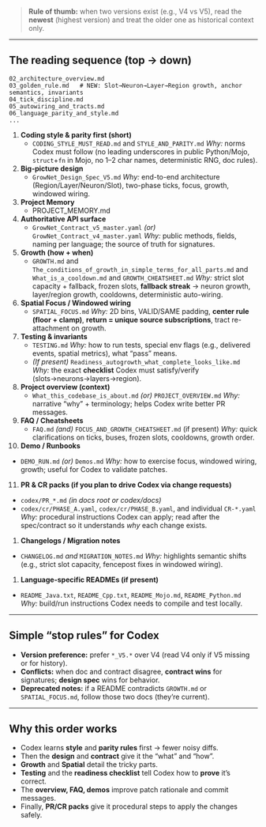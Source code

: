 > **Rule of thumb:** when two versions exist (e.g., V4 vs V5), read the **newest** (highest version) and treat the older one as historical context only.

------

## The reading sequence (top → down)

```
02_architecture_overview.md
03_golden_rule.md   # NEW: Slot→Neuron→Layer→Region growth, anchor semantics, invariants
04_tick_discipline.md
05_autowiring_and_tracts.md
06_language_parity_and_style.md
...
```

1. **Coding style & parity first (short)**
   - `CODING_STYLE_MUST_READ.md` and `STYLE_AND_PARITY.md`
      *Why:* norms Codex must follow (no leading underscores in public Python/Mojo, `struct`+`fn` in Mojo, no 1–2 char names, deterministic RNG, doc rules).
2. **Big-picture design**
   - `GrowNet_Design_Spec_V5.md`
      *Why:* end-to-end architecture (Region/Layer/Neuron/Slot), two-phase ticks, focus, growth, windowed wiring. 
3. **Project Memory**
   - PROJECT_MEMORY.md
4. **Authoritative API surface**
   - `GrowNet_Contract_v5_master.yaml` *(or)* `GrowNet_Contract_v4_master.yaml`
      *Why:* public methods, fields, naming per language; the source of truth for signatures.
5. **Growth (how + when)**
   - `GROWTH.md` and `The_conditions_of_growth_in_simple_terms_for_all_parts.md` and `What_is_a_cooldown.md` and `GROWTH_CHEATSHEET.md`
      *Why:* strict slot capacity + fallback, frozen slots, **fallback streak** → neuron growth, layer/region growth, cooldowns, deterministic auto-wiring.
6. **Spatial Focus / Windowed wiring**
   - `SPATIAL_FOCUS.md`
      *Why:* 2D bins, VALID/SAME padding, **center rule (floor + clamp)**, **return = unique source subscriptions**, tract re-attachment on growth.
7. **Testing & invariants**
   - `TESTING.md`
      *Why:* how to run tests, special env flags (e.g., delivered events, spatial metrics), what “pass” means.
   - *(If present)* `Readiness_autogrowth_what_complete_looks_like.md`
      *Why:* the exact **checklist** Codex must satisfy/verify (slots→neurons→layers→region).
8. **Project overview (context)**
   - `What_this_codebase_is_about.md` *(or)* `PROJECT_OVERVIEW.md`
      *Why:* narrative “why” + terminology; helps Codex write better PR messages.
9. **FAQ / Cheatsheets**
   - `FAQ.md` *(and)* `FOCUS_AND_GROWTH_CHEATSHEET.md` (if present)
      *Why:* quick clarifications on ticks, buses, frozen slots, cooldowns, growth order.
10. **Demo / Runbooks**
   - `DEMO_RUN.md` *(or)* `Demos.md`
      *Why:* how to exercise focus, windowed wiring, growth; useful for Codex to validate patches.
11. **PR & CR packs (if you plan to drive Codex via change requests)**

- `codex/PR_*.md` *(in docs root or codex/docs)*
- `codex/cr/PHASE_A.yaml`, `codex/cr/PHASE_B.yaml`, and individual `CR-*.yaml`
   *Why:* procedural instructions Codex can apply; read after the spec/contract so it understands *why* each change exists.

1. **Changelogs / Migration notes**

- `CHANGELOG.md` *and* `MIGRATION_NOTES.md`
   *Why:* highlights semantic shifts (e.g., strict slot capacity, fencepost fixes in windowed wiring).

1. **Language-specific READMEs (if present)**

- `README_Java.txt`, `README_Cpp.txt`, `README_Mojo.md`, `README_Python.md`
   *Why:* build/run instructions Codex needs to compile and test locally.

------

## Simple “stop rules” for Codex

- **Version preference:** prefer `*_V5.*` over V4 (read V4 only if V5 missing or for history).
- **Conflicts:** when doc and contract disagree, **contract wins** for signatures; **design spec** wins for behavior.
- **Deprecated notes:** if a README contradicts `GROWTH.md` or `SPATIAL_FOCUS.md`, follow those two docs (they’re current).

------

## Why this order works

- Codex learns **style** and **parity rules** first → fewer noisy diffs.
- Then the **design** and **contract** give it the “what” and “how”.
- **Growth** and **Spatial** detail the tricky parts.
- **Testing** and the **readiness checklist** tell Codex how to **prove** it’s correct.
- The **overview, FAQ, demos** improve patch rationale and commit messages.
- Finally, **PR/CR packs** give it procedural steps to apply the changes safely.

